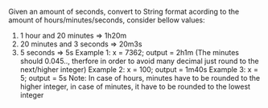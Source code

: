 Given an amount of seconds, convert to String format acording to the amount of hours/minutes/seconds, consider bellow values:

1.  1 hour and 20 minutes => 1h20m
2.  20 minutes and 3 seconds => 20m3s
3.  5 seconds => 5s
    Example 1:
    x = 7362;
    output = 2h1m (The minutes should 0.045.., therfore in order to avoid many decimal just round to the next/higher integer)
    Example 2:
    x = 100;
    output = 1m40s
    Example 3:
    x = 5;
    output = 5s
    Note: In case of hours, minutes have to be rounded to the higher integer, in case of minutes, it have to be rounded to the lowest integer
